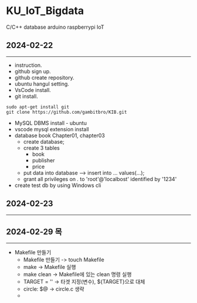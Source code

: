 # KU_IoT_Bigdata
C/C++ database arduino raspberrypi IoT




## 2024-02-22
---

 - instruction.
 - github sign up.
 - github  create repository.
 - ubuntu hangul setting.
 - VsCode install.
 - git install.
 ```shell
 sudo apt-get install git
 git clone https://github.com/gambitbro/KIB.git
 ```
 - MySQL DBMS install - ubuntu
 - vscode mysql extension install
 - database book Chapter01, chapter03
    - create database;
    - create 3 tables
        - book
        - publisher
        - price 
    - put data into database --> insert into ... values(...);
    - grant all privileges on *.* to 'root'@'localbost' identified by '1234'
 - create test db by using Windows cli 


 ## 2024-02-23
 ---

## 2024-02-29 목
---

- Makefile 만들기
   - Makefile 만들기 -> touch Makefile
   - make -> Makefile 실행
   - make clean -> Makefile에 있는 clean 명령 실행
   - TARGET = '' -> 타겟 지정(변수), ${TARGET}으로 대체
   - circle: $@ -> circle.c 생략 
   -  
